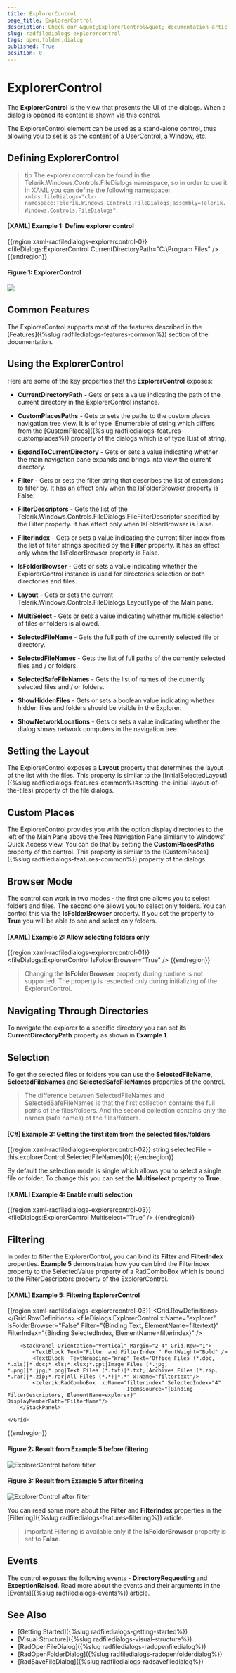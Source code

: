 ```yaml
---
title: ExplorerControl
page_title: ExplorerControl
description: Check our &quot;ExplorerControl&quot; documentation article for the RadFileDialogs WPF control.
slug: radfiledialogs-explorercontrol
tags: open,folder,dialog
published: True
position: 0
---
```


# ExplorerControl

The __ExplorerControl__ is the view that presents the UI of the dialogs. When a dialog is opened its content is shown via this control.

The ExplorerControl element can be used as a stand-alone control, thus allowing you to set is as the content of a UserControl, a Window, etc.

## Defining ExplorerControl

>tip The explorer control can be found in the Telerik.Windows.Controls.FileDialogs namespace, so in order to use it in XAML you can define the following namespace: `xmlns:fileDialogs="clr-namespace:Telerik.Windows.Controls.FileDialogs;assembly=Telerik.Windows.Controls.FileDialogs"`.

#### __[XAML] Example 1: Define explorer control__
{{region xaml-radfiledialogs-explorercontrol-0}}
	<fileDialogs:ExplorerControl CurrentDirectoryPath="C:\Program Files"  />
{{endregion}}

#### __Figure 1: ExplorerControl__ 
![](images/explorercontrol-0.png)

## Common Features

The ExplorerControl supports most of the features described in the [Features]({%slug radfiledialogs-features-common%}) section of the documentation.

## Using the ExplorerControl 

Here are some of the key properties that the **ExplorerControl** exposes: 

* **CurrentDirectoryPath** - Gets or sets a value indicating the path of the current directory in the ExplorerControl instance.

* **CustomPlacesPaths** - Gets or sets the paths to the custom places navigation tree view. It is of type IEnumerable of string which differs from the [CustomPlaces]({%slug radfiledialogs-features-customplaces%}) property of the dialogs which is of type IList of string.

* **ExpandToCurrentDirectory** - Gets or sets a value indicating whether the main navigation pane expands and brings into view the current directory.

* **Filter** - Gets or sets the filter string that describes the list of extensions to filter by. It has an effect only when the IsFolderBrowser property is False.

* **FilterDescriptors** -  Gets the list of the Telerik.Windows.Controls.FileDialogs.FileFilterDescriptor specified by the Filter property. It has effect only when IsFolderBrowser is False.

* **FilterIndex** - Gets or sets a value indicating the current filter index from the list of filter strings specified by the **Filter** property. It has an effect only when the IsFolderBrowser property is False.

* **IsFolderBrowser** - Gets or sets a value indicating whether the ExplorerControl instance is used for directories selection or both directories and files.

* **Layout** - Gets or sets the current Telerik.Windows.Controls.FileDialogs.LayoutType of the Main pane.

* **MultiSelect** - Gets or sets a value indicating whether multiple selection of files or folders is allowed.

* **SelectedFileName** -  Gets the full path of the currently selected file or directory.

* **SelectedFileNames** - Gets the list of full paths of the currently selected files and / or folders.

* **SelectedSafeFileNames** - Gets the list of names of the currently selected files and / or folders.

* **ShowHiddenFiles** - Gets or sets a boolean value indicating whether hidden files and folders should be visible in the Explorer.

* **ShowNetworkLocations** - Gets or sets a value indicating whether the dialog shows network computers in the navigation tree.

## Setting the Layout 

The ExplorerControl exposes a __Layout__ property that determines the layout of the list with the files. This property is similar to the [InitialSelectedLayout]({%slug radfiledialogs-features-common%}#setting-the-initial-layout-of-the-tiles) property of the file dialogs.

## Custom Places 

The ExplorerControl provides you with the option display directories to the left of the Main Pane above the Tree Navigation Pane similarly to Windows' Quick Access view. You can do that by setting the **CustomPlacesPaths** property of the control. This property is similar to the [CustomPlaces]({%slug radfiledialogs-features-common%}) property of the dialogs.

## Browser Mode

The control can work in two modes - the first one allows you to select folders and files. The second one allows you to select only folders. You can control this via the __IsFolderBrowser__ property. If you set the property to __True__ you will be able to see and select only folders.

#### __[XAML] Example 2: Allow selecting folders only__
{{region xaml-radfiledialogs-explorercontrol-01}}
	<fileDialogs:ExplorerControl IsFolderBrowser="True" />
{{endregion}}

> Changing the **IsFolderBrowser** property during runtime is not supported. The property is respected only during initializing of the ExplorerControl.

## Navigating Through Directories

To navigate the explorer to a specific directory you can set its __CurrentDirectoryPath__ property as shown in __Example 1__.

## Selection

To get the selected files or folders you can use the __SelectedFileName__, __SelectedFileNames__ and __SelectedSafeFileNames__ properties of the control.

> The difference between SelectedFileNames and SelectedSafeFileNames is that the first collection contains the full paths of the files/folders. And the second collection contains only the names (safe names) of the files/folders.

#### __[C#] Example 3: Getting the first item from the selected files/folders__
{{region xaml-radfiledialogs-explorercontrol-02}}
	string selectedFile = this.explorerControl.SelectedFileNames[0];
{{endregion}}

By default the selection mode is single which allows you to select a single file or folder. To change this you can set the __Multiselect__ property to __True__.

#### __[XAML] Example 4: Enable multi selection__
{{region xaml-radfiledialogs-explorercontrol-03}}
	<fileDialogs:ExplorerControl Multiselect="True" />
{{endregion}}

## Filtering 

In order to filter the ExplorerControl, you can bind its **Filter** and **FilterIndex** properties.  **Example 5** demonstrates how you can bind the FilterIndex property to the SelectedValue property of a RadComboBox which is bound to the FilterDescriptors property of the ExplorerControl.

#### __[XAML] Example 5: Filtering ExplorerControl__
{{region xaml-radfiledialogs-explorercontrol-03}}
	<Grid>
        <Grid.RowDefinitions>
            <RowDefinition Height="*"/>
            <RowDefinition Height="*"/>
        </Grid.RowDefinitions>
        <fileDialogs:ExplorerControl x:Name="explorer"
                                     IsFolderBrowser="False"
                                     Filter="{Binding Text, ElementName=filtertext}"
                                     FilterIndex="{Binding SelectedIndex, ElementName=filterindex}" />

       
        <StackPanel Orientation="Vertical" Margin="2 4" Grid.Row="1">
            <TextBlock Text="Filter and FilterIndex " FontWeight="Bold" />
            <TextBlock  TextWrapping="Wrap" Text="Office Files (*.doc, *.xls)|*.doc;*.xls;*.xlsx;*.ppt|Image Files (*.jpg, *.png)|*.jpg;*.png|Text Files (*.txt)|*.txt;|Archives Files (*.zip, *.rar)|*.zip;*.rar|All Files (*.*)|*.*" x:Name="filtertext"/>
            <telerik:RadComboBox  x:Name="filterindex" SelectedIndex="4"
                                          ItemsSource="{Binding FilterDescriptors, ElementName=explorer}" DisplayMemberPath="FilterName"/>
        </StackPanel>
        
    </Grid>
{{endregion}}

#### __Figure 2: Result from Example 5 before filtering__ 
![ExplorerControl before filter](images/explorercontrol-beforefilter.png)


#### __Figure 3: Result from Example 5 after filtering__ 
![ExplorerControl after filter](images/explorercontrol-afterfilter.png)

You can read some more about the __Filter__ and __FilterIndex__ properties in the [Filtering]({%slug radfiledialogs-features-filtering%}) article.

>important Filtering is available only if the __IsFolderBrowser__ property is set to __False__.

## Events

The control exposes the following events -  __DirectoryRequesting__ and __ExceptionRaised__. Read more about the events and their arguments in the [Events]({%slug radfiledialogs-events%}) article.

## See Also
* [Getting Started]({%slug radfiledialogs-getting-started%})
* [Visual Structure]({%slug radfiledialogs-visual-structure%})
* [RadOpenFileDialog]({%slug radfiledialogs-radopenfiledialog%})
* [RadOpenFolderDialog]({%slug radfiledialogs-radopenfolderdialog%})
* [RadSaveFileDialog]({%slug radfiledialogs-radsavefiledialog%})